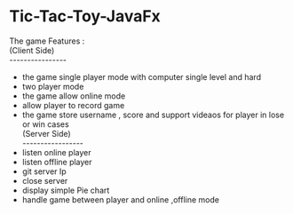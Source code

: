 # Tic-Tac-Toy-JavaFx<br>
The game Features : <br>
(Client Side)<br>
----------------<br>
- the game single player mode with computer single level and hard<br>
- two player mode <br>
- the game allow online mode<br>
- allow player to record game <br>
- the game store username , score and support videaos for player in lose or win cases <br>
(Server Side)<br>
-----------------<br>
 - listen online player<br>
 - listen offline player <br>
 - git server Ip <br>
 - close server<br>
 - display simple Pie chart <br>
 - handle game between player and online ,offline mode<br>
 
